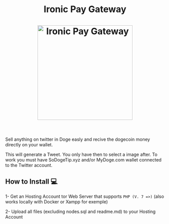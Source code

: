 <h1 align="center">
Ironic Pay Gateway
<br><br>
<img src="https://ironicpay.com/img/doge_card.png" alt="Ironic Pay Gateway" width="300"/>
<br><br>
</h1>

Sell anything on twitter in Doge easly and recive the dogecoin money directly on your wallet.

This will generate a Tweet. You only have then to select a image after. To work you must have SoDogeTip.xyz and/or MyDoge.com wallet connected to the Twitter account.

## How to Install 💻

1- Get an Hosting  Account tor Web Server that supports ```PHP (V. 7 =>)``` (also works locally with Docker or Xampp for exemple)

2- Upload all files (excluding nodes.sql and readme.md) to your Hosting Account
